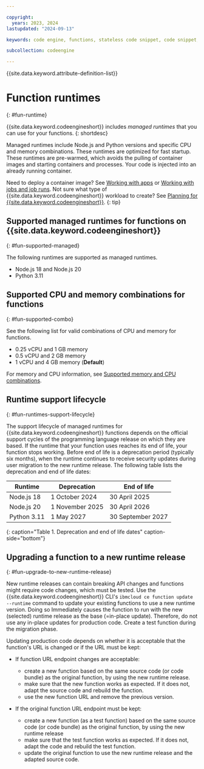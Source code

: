```yaml
---

copyright:
  years: 2023, 2024
lastupdated: "2024-09-13"

keywords: code engine, functions, stateless code snippet, code snippet, stateless

subcollection: codeengine

---
```


{{site.data.keyword.attribute-definition-list}}

# Function runtimes
{: #fun-runtime}

{{site.data.keyword.codeengineshort}} includes *managed runtimes* that you can use for your functions.
{: shortdesc}

Managed runtimes include Node.js and Python versions and specific CPU and memory combinations. These runtimes are optimized for fast startup. These runtimes are pre-warmed, which avoids the pulling of container images and starting containers and processes. Your code is injected into an already running container.

Need to deploy a container image? See [Working with apps](/docs/codeengine?topic=codeengine-application-workloads) or [Working with jobs and job runs](/docs/codeengine?topic=codeengine-job-plan). Not sure what type of {{site.data.keyword.codeengineshort}} workload to create? See [Planning for {{site.data.keyword.codeengineshort}}](/docs/codeengine?topic=codeengine-plan-codeengine).
{: tip}



## Supported managed runtimes for functions on {{site.data.keyword.codeengineshort}}
{: #fun-supported-managed}

The following runtimes are supported as managed runtimes.

- Node.js 18 and Node.js 20
- Python 3.11

## Supported CPU and memory combinations for functions
{: #fun-supported-combo}

See the following list for valid combinations of CPU and memory for functions.

- 0.25 vCPU and 1 GB memory
- 0.5 vCPU and 2 GB memory
- 1 vCPU and 4 GB memory (**Default**)

For memory and CPU information, see [Supported memory and CPU combinations](/docs/codeengine?topic=codeengine-mem-cpu-combo).

## Runtime support lifecycle
{: #fun-runtimes-support-lifecycle}

The support lifecycle of managed runtimes for {{site.data.keyword.codeengineshort}} functions depends on the official support cycles of the programming language release on which they are based. If the runtime that your function uses reaches its end of life, your function stops working. Before end of life is a deprecation period (typically six months), when the runtime continues to receive security updates during user migration to the new runtime release. The following table lists the deprecation and end of life dates:

| Runtime | Deprecation | End of life |
| -------------- | -------------- | -------------- |
| Node.js 18 | 1 October 2024 | 30 April 2025 |
| Node.js 20  | 1 November 2025 | 30 April 2026 |
| Python 3.11 | 1 May 2027 | 30 September 2027 |
{: caption="Table 1. Deprecation and end of life dates" caption-side="bottom"}

## Upgrading a function to a new runtime release
{: #fun-upgrade-to-new-runtime-release}

New runtime releases can contain breaking API changes and functions might require code changes, which must be tested. Use the {{site.data.keyword.codeengineshort}} CLI's `ibmcloud ce function update --runtime` command to update your existing functions to use a new runtime version. Doing so Immediately causes the function to run with the new (selected) runtime release as the base (=in-place update). Therefore, do not use any in-place updates for production code. Create a test function during the migration phase.

Updating production code depends on whether it is acceptable that the function's URL is changed or if the URL must be kept:

* If function URL endpoint changes are acceptable:
    - create a new function based on the same source code (or code bundle) as the original function, by using the new runtime release.
    - make sure that the new function works as expected. If it does not, adapt the source code and rebuild the function.
    - use the new function URL and remove the previous version.

*  If the original function URL endpoint must be kept:
    - create a new function (as a test function) based on the same source code (or code bundle) as the original function, by using the new runtime release
    - make sure that the test function works as expected. If it does not, adapt the code and rebuild the test function.
    - update the original function to use the new runtime release and the adapted source code.
